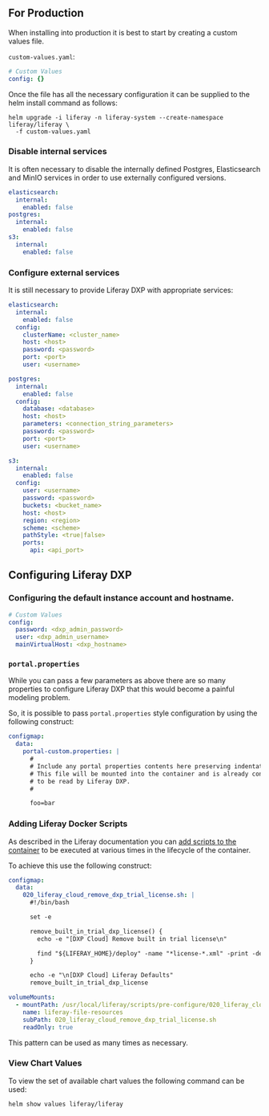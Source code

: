 ## For Production

When installing into production it is best to start by creating a custom values file.

`custom-values.yaml`:

```yaml
# Custom Values
config: {}
```

Once the file has all the necessary configuration it can be supplied to the helm install command as follows:

```shell
helm upgrade -i liferay -n liferay-system --create-namespace liferay/liferay \
  -f custom-values.yaml
```

### Disable internal services

It is often necessary to disable the internally defined Postgres, Elasticsearch and MinIO services in order to use externally configured versions.

```yaml
elasticsearch:
  internal:
    enabled: false
postgres:
  internal:
    enabled: false
s3:
  internal:
    enabled: false
```

### Configure external services

It is still necessary to provide Liferay DXP with appropriate services:

```yaml
elasticsearch:
  internal:
    enabled: false
  config:
    clusterName: <cluster_name>
    host: <host>
    password: <password>
    port: <port>
    user: <username>

postgres:
  internal:
    enabled: false
  config:
    database: <database>
    host: <host>
    parameters: <connection_string_parameters>
    password: <password>
    port: <port>
    user: <username>

s3:
  internal:
    enabled: false
  config:
    user: <username>
    password: <password>
    buckets: <bucket_name>
    host: <host>
    region: <region>
    scheme: <scheme>
    pathStyle: <true|false>
    ports:
      api: <api_port>
```

## Configuring Liferay DXP

### Configuring the default instance account and hostname.

```yaml
# Custom Values
config:
  password: <dxp_admin_password>
  user: <dxp_admin_username>
  mainVirtualHost: <dxp_hostname>
```

### `portal.properties`

While you can pass a few parameters as above there are so many properties to configure Liferay DXP that this would become a painful modeling problem.

So, it is possible to pass `portal.properties` style configuration by using the following construct:

```yaml
configmap:
  data:
    portal-custom.properties: |
      #
      # Include any portal properties contents here preserving indentation.
      # This file will be mounted into the container and is already configured
      # to be read by Liferay DXP.
      #

      foo=bar
```

### Adding Liferay Docker Scripts

As described in the Liferay documentation you can [add scripts to the container](https://learn.liferay.com/w/dxp/installation-and-upgrades/installing-liferay/using-liferay-docker-images/running-scripts-in-containers) to be executed at various times in the lifecycle of the container.

To achieve this use the following construct:

```yaml
configmap:
  data:
    020_liferay_cloud_remove_dxp_trial_license.sh: |
      #!/bin/bash

      set -e

      remove_built_in_trial_dxp_license() {
        echo -e "[DXP Cloud] Remove built in trial license\n"

        find "${LIFERAY_HOME}/deploy" -name "*license-*.xml" -print -delete
      }

      echo -e "\n[DXP Cloud] Liferay Defaults"
      remove_built_in_trial_dxp_license

volumeMounts:
  - mountPath: /usr/local/liferay/scripts/pre-configure/020_liferay_cloud_remove_dxp_trial_license.sh
    name: liferay-file-resources
    subPath: 020_liferay_cloud_remove_dxp_trial_license.sh
    readOnly: true
```

This pattern can be used as many times as necessary.

### View Chart Values

To view the set of available chart values the following command can be used:

```shell
helm show values liferay/liferay
```
